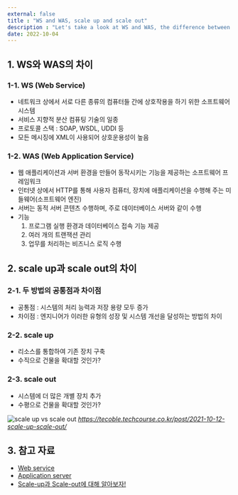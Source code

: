 ```yaml
---
external: false
title : "WS and WAS, scale up and scale out"
description : "Let's take a look at WS and WAS, the difference between scale up and scale out"
date: 2022-10-04
---
```


## 1. WS와 WAS의 차이

### 1-1. WS (Web Service)

- 네트워크 상에서 서로 다른 종류의 컴퓨터들 간에 상호작용을 하기 위한 소프트웨어 시스템
- 서비스 지향적 분산 컴퓨팅 기술의 일종
- 프로토콜 스택 : SOAP, WSDL, UDDI 등
- 모든 메시징에 XML이 사용되어 상호운용성이 높음

### 1-2. WAS (Web Application Service)

- 웹 애플리케이션과 서버 환경을 만들어 동작시키는 기능을 제공하는 소프트웨어 프레임워크
- 인터넷 상에서 HTTP를 통해 사용자 컴퓨터, 장치에 애플리케이션을 수행해 주는 미들웨어(소프트웨어 엔진)
- 서버는 동적 서버 콘텐츠 수행하며, 주로 데이터베이스 서버와 같이 수행
- 기능
  1. 프로그램 실행 환경과 데이터베이스 접속 기능 제공
  2. 여러 개의 트랜잭션 관리
  3. 업무를 처리하는 비즈니스 로직 수행

## 2. scale up과 scale out의 차이

### 2-1. 두 방법의 공통점과 차이점

- 공통점 : 시스템의 처리 능력과 저장 용량 모두 증가
- 차이점 : 엔지니어가 이러한 유형의 성장 및 시스템 개선을 달성하는 방법의 차이

### 2-2. scale up

- 리소스를 통합하여 기존 장치 구축
- 수직으로 건물을 확대할 것인가?

### 2-3. scale out

- 시스템에 더 많은 개별 장치 추가
- 수평으로 건물을 확대할 것인가?

![scale up vs scale out](https://github.com/WoojinJeonkr/WoojinJeonkr.github.io/blob/main/assets/images/post/scale_up_out.png?raw=true)
*https://tecoble.techcourse.co.kr/post/2021-10-12-scale-up-scale-out/*

## 3. 참고 자료

- [Web service](https://en.wikipedia.org/wiki/Web_service)
- [Application server](https://en.wikipedia.org/wiki/Application_server)
- [Scale-up과 Scale-out에 대해 알아보자!](https://tecoble.techcourse.co.kr/post/2021-10-12-scale-up-scale-out/)
